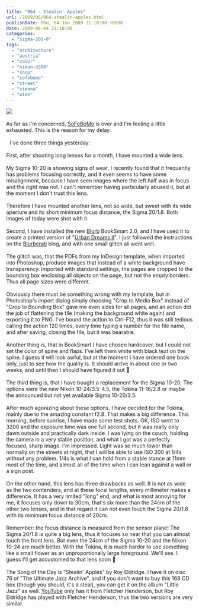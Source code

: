 ```yaml
---
title: "964 - Stealin' Apples"
url: /2009/06/964-stealin-apples.html
publishDate: Thu, 04 Jun 2009 21:10:00 +0000
date: 2009-06-04 21:10:00
categories: 
  - "sigma-201-8"
tags: 
  - "architecture"
  - "austria"
  - "color"
  - "nikon-d300"
  - "shop"
  - "sofobomo"
  - "street"
  - "vienna"
  - "wien"
---
```

<a href="https://d25zfm9zpd7gm5.cloudfront.net/1200x1200/2009/20090603_145908_ps.jpg" target="_blank"><img src="https://d25zfm9zpd7gm5.cloudfront.net/0600x0600/2009/20090603_145908_ps.jpg"/></a><br/><br/>As far as I'm concerned, <a href="http://www.sofobomo.org/" target="_blank">SoFoBoMo</a> is over and I'm feeling a little exhausted. This is the reason for my delay.<br/><br/><a href="https://d25zfm9zpd7gm5.cloudfront.net/1200x1200/2009/20090603_145102_ps.jpg" target="_blank"><img alt="" border="0" src="https://d25zfm9zpd7gm5.cloudfront.net/0150x0150/2009/20090603_145102_ps.jpg" style="margin: 10pt 10px 10px 0pt; float: left;"/></a> I've done three things yesterday: <br/><br/>First, after shooting long lenses for a month, I have mounted a wide lens. <br/><br/>My Sigma 10-20 is showing signs of wear, I recently found that it frequently has problems focusing correctly, and it even seems to have some misalignment, because I have seen images where the left half was in focus and the right was not. I can't remember having particularly abused it, but at the moment I don't trust this lens.<br/><br/>Therefore I have mounted another lens, not so wide, but sweet with its wide aperture and its short minimum focus distance, the Sigma 20/1.8. Both images of today were shot with it.<br/><br/>Second, I have installed the new <a href="http://www.blurb.com/" target="_blank">Blurb</a> BookSmart 2.0, and I have used it to create a printed version of "<a href="http://www.sofobomo.org/2009/books/amanessinger/urban-dreams-ii/" target="_blank">Urban Dreams II</a>". I just followed the instructions on the <a href="http://blog.blurb.com/index.php/2007/05/03/how-to-import-your-custom-design-into-booksmart/" target="_blank">Blurberati</a> blog, and with one small glitch all went well.<br/><br/>The glitch was, that the PDFs from my InDesign template, when imported into Photoshop, produce images that instead of a white background have transparency. Imported with standard settings, the pages are cropped to the bounding box enclosing all objects on the page, but not the empty borders. Thus all page sizes were different.<br/><br/>Obviously there must be something wrong with my template, but in Photoshop's import dialog simply choosing "Crop to Media Box" instead of "Crop to Bounding Box" gave me even sizes for all pages, and an action did the job of flattening the file (making the background white again) and exporting it to PNG. I've bound the action to Ctrl-F12, thus it was still tedious calling the action 120 times, every time typing a number for the file name, and after saving, closing the file, but it was bearable.<br/><br/> Another thing is, that in BookSmart I have chosen hardcover, but I could not set the color of spine and flaps. I've left them white with black text on the spine. I guess it will look awful, but at the moment I have ordered one book only, just to see how the quality is. It should arrive in about one or two weeks, and until then I should have figured it out 🙂<br/><br/>The third thing is, that I have bought a replacement for the Sigma 10-20. The options were the new Nikon 10-24/3.5-4.5, the Tokina 11-16/2.8 or maybe the announced but not yet available Sigma 10-20/3.5. <br/><br/>After much agonizing about these options, I have decided for the Tokina, mainly due to the amazing constant f2.8. That makes a big difference. This morning, before sunrise, I have made some test shots. OK, ISO went to 3200 and the exposure time was one full second, but it was really only dawn outside and practically dark inside. I was lying on the couch, holding the camera in a very stable position, and what I got was a perfectly focused, sharp image. I'm impressed. Light was so much lower than normally on the streets at night, that I will be able to use ISO 200 at 1/4s without any problem. 1/4s is what I can hold from a stable stance at 11mm most of the time, and almost all of the time when I can lean against a wall or a sign post.<br/><br/>On the other hand, this lens has three drawbacks as well. It is not as wide as the two contenders, and at these focal lengths, every millimeter makes a difference. It has a very limited "long" end, and what is most annoying for me, it focuses only down to 30cm, that's six more than the 24cm of the other two lenses, and in that regard it can not even touch the Sigma 20/1.8 with its minimum focus distance of 20cm.<br/><br/> Remember: the focus distance is measured from the sensor plane! The Sigma 20/1.8 is quite a big lens, thus it focuses so near that you can almost touch the front lens. But even the 24cm of the Sigma 10-20 and the Nikon 10-24 are much better. With the Tokina, it is much harder to use something like a small flower as an unproportionally large foreground. We'll see. I guess I'll get accustomed to that lens soon 🙂<br/><br/>The Song of the Day is "Stealin' Apples" by Roy Eldridge. I have it on disc 76 of "The Ultimate Jazz Archive", and if you don't want to buy this 168 CD box (though you should, it's a steal), you can get it on the album "Little Jazz" as well. <a href="http://www.youtube.com/watch?v=4CpRxdh6KjM" target="_blank">YouTube</a> only has it from Fletcher Henderson, but Roy Eldridge has played with Fletcher Henderson, thus the two versions are very similar.
